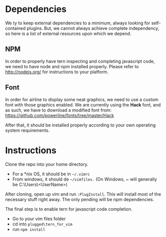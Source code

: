 # Dependencies
We ty to keep external dependencies to a minimum, always looking for self-contained plugins. But, we cannot always achieve complete independency, so here is a list of external resources upon which we depend.

## NPM
In order to properly have tern inspecting and completing javascript code, we need to have node and npm installed properly. Please refer to http://nodejs.org/ for instructions to your platform.

## Font
In order for airline to display some neat graphics, we need to use a custom font with those graphics enabled. We are currently using the **Hack** font, and as such, we have to download a modified font from: https://github.com/powerline/fonts/tree/master/Hack

After that, it should be installed properly according to your own operating system requirements.

# Instructions
Clone the repo into your home directory.
* For a \*nix OS, it should be in `~/.vimrc`
* From windows, it should de `~/vimfiles.` (On Windows, ~ will generally be C:\\Users\\&lt;UserName&gt;)

After cloning, open up vim and run `:PlugInstall`. This will install most of the necessary stuff right away. The only pending will be npm dependencies.

The final step is to enable tern for javascript code completion.
* Go to your vim files folder 
* cd into `plugged\tern_for_vim`
* run `npm install`
